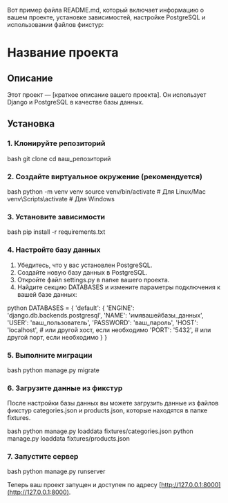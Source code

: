 Вот пример файла README.md, который включает информацию о вашем проекте, установке зависимостей, настройке PostgreSQL и использовании файлов фикстур:

# Название проекта

## Описание

Этот проект — [краткое описание вашего проекта]. Он использует Django и PostgreSQL в качестве базы данных.

## Установка

### 1. Клонируйте репозиторий

bash
git clone 
cd ваш_репозиторий

### 2. Создайте виртуальное окружение (рекомендуется)

bash
python -m venv venv
source venv/bin/activate  # Для Linux/Mac
venv\Scripts\activate  # Для Windows

### 3. Установите зависимости

bash
pip install -r requirements.txt

### 4. Настройте базу данных

1. Убедитесь, что у вас установлен PostgreSQL.
2. Создайте новую базу данных в PostgreSQL.
3. Откройте файл settings.py в папке вашего проекта.
4. Найдите секцию DATABASES и измените параметры подключения к вашей базе данных:

python
DATABASES = {
    'default': {
        'ENGINE': 'django.db.backends.postgresql',
        'NAME': 'имявашейбазы_данных',
        'USER': 'ваш_пользователь',
        'PASSWORD': 'ваш_пароль',
        'HOST': 'localhost',  # или другой хост, если необходимо
        'PORT': '5432',       # или другой порт, если необходимо
    }
}

### 5. Выполните миграции

bash
python manage.py migrate

### 6. Загрузите данные из фикстур

После настройки базы данных вы можете загрузить данные из файлов фикстур categories.json и products.json, которые находятся в папке fixtures.

bash
python manage.py loaddata fixtures/categories.json
python manage.py loaddata fixtures/products.json

### 7. Запустите сервер

bash
python manage.py runserver

Теперь ваш проект запущен и доступен по адресу [http://127.0.0.1:8000](http://127.0.0.1:8000).


